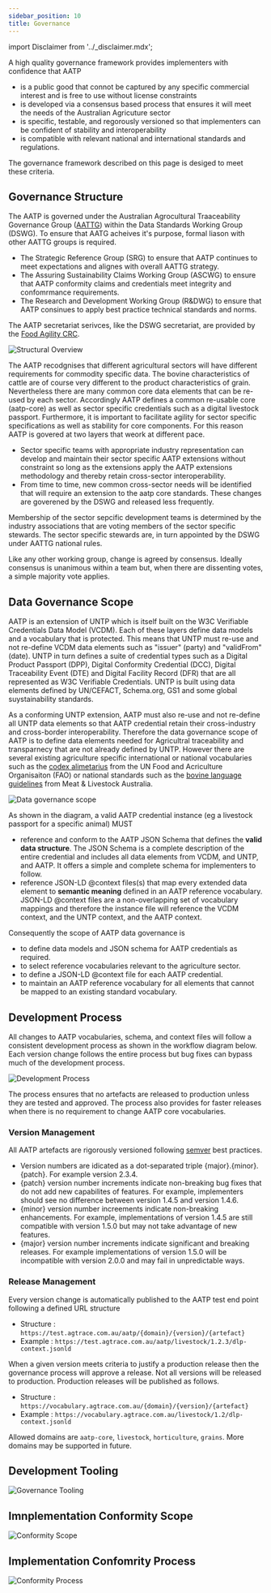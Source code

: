 ```yaml
---
sidebar_position: 10
title: Governance
---
```


import Disclaimer from '../\_disclaimer.mdx';

<Disclaimer />

A high quality governance framework provides implementers with confidence that AATP

* is a public good that connot be captured by any specific commercial interest and is free to use without license constraints
* is developed via a consensus based process that ensures it will meet the needs of the Australian Agricuture sector 
* is specific, testable, and regorously versioned so that implementers can be confident of stability and interoperability
* is compatible with relevant national and international standards and regulations. 

The governance framework described on this page is desiged to meet these criteria.  

## Governance Structure

The AATP is governed under the Australian Agrocultural Traaceability Governance Group ([AATTG](https://www.agriculture.gov.au/biosecurity-trade/market-access-trade/alliance-2022/australian-agricultural-traceability-governance-group)) within the Data Standards Working Group (DSWG). To ensure that AATG acheives it's purpose, formal liason with other AATTG groups is required.

* The Strategic Reference Group (SRG) to ensure that AATP continues to meet expectations and alignes with overall AATTG strategy.
* The Assuring Sustainability Claims Working Group (ASCWG) to ensure that AATP conformity claims and credentials meet integrity and confomrmance requirements.
* The Research and Development Working Group (R&DWG) to ensure that AATP consinues to apply best practice technical standards and norms.

The AATP secretariat serivces, like the DSWG secretariat, are provided by the [Food Agility CRC](https://www.foodagility.com/). 

![Structural Overview](Governance_organisation.png)

The AATP recodgnises that different agricultural sectors will have different requirements for commodity specific data. The bovine characteristics of cattle are of course very different to the product characteristics of grain. Nevertheless there are many common core data elements that can be re-used by each sector. Accordingly AATP defines a common re-usable core (aatp-core) as well as sector specific credentials such as a digital livestock passport. Furthermore, it is important to facilitate agility for sector specific specifications as well as stability for core components. For this reason AATP is govered at two layers that weork at different pace.

* Sector specific teams with appropriate industry representation can develop and maintain their sector specific AATP extensions without constraint so long as the extensions apply the AATP extensions methodology and thereby retain cross-sector interoperability.
* From time to time, new common cross-sector needs will be identified that will require an extension to the aatp core standards. These changes are goverened by the DSWG and released less frequently.

Membership of the sector sepcific development teams is determined by the industry associations that are voting members of the sector specific stewards. The sector specific stewards are, in turn appointed by the DSWG under AATTG national rules.

Like any other working group, change is agreed by consensus. Ideally consensus is unanimous within a team but, when there are dissenting votes, a simple majority vote applies. 

## Data Governance Scope

AATP is an extension of UNTP which is itself built on the W3C Verifiable Credentials Data Model (VCDM). Each of these layers define data models and a vocabulary that is protected. This means that UNTP must re-use and not re-define VCDM data elements such as "issuer" (party) and "validFrom" (date). UNTP in turn defines a suite of credential types such as a Digital Product Passport (DPP), Digital Conformity Credential (DCC), Digital Traceability Event (DTE) and Digital Facility Record (DFR) that are all represented as W3C Verifiable Credentials. UNTP is built using data elements defined by UN/CEFACT, Schema.org, GS1 and some global suystainability standards.  

As a conforming UNTP extension, AATP must also re-use and not re-define all UNTP data elements so that AATP credential retain their cross-industry and cross-border interoperability. Therefore the data governance scope of AATP is to define data elements needed for Agricultral traceability and transparnecy that are not already defined by UNTP. However there are several existing agriculture specific international or national vocabularies such as the [codex alimetarius](https://www.fao.org/fao-who-codexalimentarius/en/) from the UN Food and Acriculture Organisaiton (FAO) or national standards such as the [bovine language guidelines](https://www.beefcentral.com/wp-content/uploads/2023/02/national-livestock-guidelines-2022-web_final_291122.pdf) from Meat & Livestock Australia. 

![Data governance scope](Governance_data.png)

As shown in the diagram, a valid AATP credential instance (eg a livestock passport for a specific animal) MUST

* reference and conform to the AATP JSON Schema that defines the **valid data structure**.  The JSON Schema is a complete description of the entire credential and includes all data elements from VCDM, and UNTP, and AATP. It offers a simple and complete schema for implementers to follow.
* reference JSON-LD @context files(s) that map every extended data element to **semantic meaning** defined in an AATP reference vocabulary. JSON-LD @context files are a non-overlapping set of vocabulary mappings and therefore the instance file will reference the VCDM context, and the UNTP context, and the AATP context. 

Consequently the scope of AATP data governance is

* to define data models and JSON schema for AATP credentials as required.
* to select reference vocabularies relevant to the agriculture sector.
* to define a JSON-LD @context file for each AATP credential.
* to maintain an AATP reference vocabulary for all elements that cannot be mapped to an existing standard vocabulary.

## Development Process

All changes to AATP vocabularies, schema, and context files will follow a consistent development process as shown in the workflow diagram below. Each version change follows the entire process but bug fixes can bypass much of the development process. 

![Development Process](Governance_process.png)

The process ensures that no artefacts are released to production unless they are tested and approved. The process also provides for faster releases when there is no requirement to change AATP core vocabularies. 

### Version Management

All AATP artefacts are rigorously versioned following [semver](https://semver.org/) best practices. 

* Version numbers are idicated as a dot-separated triple {major}.{minor}.{patch}.  For example version 2.3.4.
* {patch} version number increments indicate non-breaking bug fixes that do not add new capabilites of features. For example, implementers should see no difference between version 1.4.5 and version 1.4.6.
* {minor} version number increements indicate non-breaking enhancements. For example, implementations of version 1.4.5 are still compatible with version 1.5.0 but may not take advantage of new features.
* {major} version number increments indicate significant and breaking releases. For example implementations of version 1.5.0 will be incompatible with version 2.0.0 and may fail in unpredictable ways.

### Release Management

Every version change is automatically published to the AATP test end point following a defined URL structure

* Structure : `https://test.agtrace.com.au/aatp/{domain}/{version}/{artefact}` 
* Example : `https://test.agtrace.com.au/aatp/livestock/1.2.3/dlp-context.jsonld`

When a given version meets criteria to justify a production release then the governance process will approve a release. Not all versions will be released to production. Production releases will be published as follows.

* Structure : `https://vocabulary.agtrace.com.au/{domain}/{version}/{artefact}`
* Example : `https://vocabulary.agtrace.com.au/livestock/1.2/dlp-context.jsonld`

Allowed domains are `aatp-core`, `livestock`, `horticulture`, `grains`.  More domains may be supported in future.

## Development Tooling



![Governance Tooling](Governance_tooling.png)

## Imnplementation Conformity Scope



![Conformity Scope](Governance_implementation.png)

## Implementation Confomrity Process

![Conformity Process](Governance_conformity.png)





